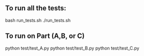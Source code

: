 ## To run all the tests:

bash run_tests.sh
./run_tests.sh

## To run on Part (A,B, or C)
python test/test_A.py
python test/test_B.py
python test/test_C.py
